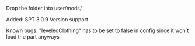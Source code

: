 Drop the folder into user/mods/

Added: SPT 3.0.9 Version support

Known bugs: "leveledClothing" has to be set to false in config since it won´t load the part anyways
